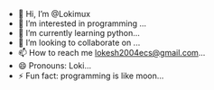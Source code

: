 - 👋 Hi, I’m @Lokimux
- 👀 I’m interested in programming ...
- 🌱 I’m currently learning python...
- 💞️ I’m looking to collaborate on ...
- 📫 How to reach me lokesh2004ecs@gmail.com...
- 😄 Pronouns: Loki...
- ⚡ Fun fact: programming is like moon...

<!---
Lokimux/Lokimux is a ✨ special ✨ repository because its `README.md` (this file) appears on your GitHub profile.
You can click the Preview link to take a look at your changes.
--->
